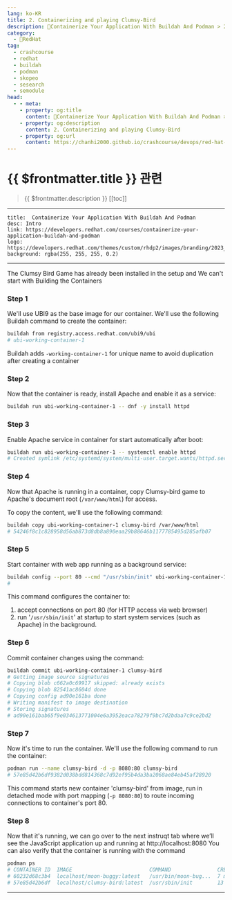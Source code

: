 ```yaml
---
lang: ko-KR
title: 2. Containerizing and playing Clumsy-Bird
description: 🔺Containerize Your Application With Buildah And Podman > 2. Containerizing and playing Clumsy-Bird
category:
  - 🔺RedHat
tag: 
  - crashcourse
  - redhat
  - buildah
  - podman
  - skopeo
  - sesearch
  - semodule
head:
  - - meta:
    - property: og:title
      content: 🔺Containerize Your Application With Buildah And Podman > 2. Containerizing and playing Clumsy-Bird
    - property: og:description
      content: 2. Containerizing and playing Clumsy-Bird
    - property: og:url
      content: https://chanhi2000.github.io/crashcourse/devops/red-hat-containerize-your-application-w-buildah-and-podman/02.html
---
```


# {{ $frontmatter.title }} 관련

> {{ $frontmatter.description }}
[[toc]]

---

```component VPCard
title:  Containerize Your Application With Buildah And Podman
desc: Intro
link: https://developers.redhat.com/courses/containerize-your-application-buildah-and-podman
logo: https://developers.redhat.com/themes/custom/rhdp2/images/branding/2023_RHDLogo_black_text.svg
background: rgba(255, 255, 255, 0.2)
```

---

The Clumsy Bird Game has already been installed in the setup and We can't start with Building the Containers

### Step 1

We'll use UBI9 as the base image for our container. We'll use the following Buildah command to create the container:

```sh
buildah from registry.access.redhat.com/ubi9/ubi
# ubi-working-container-1
```

Buildah adds `-working-container-1` for unique name to avoid duplication after creating a container

### Step 2

Now that the container is ready, install Apache and enable it as a service:

```sh
buildah run ubi-working-container-1 -- dnf -y install httpd
```

### Step 3

Enable Apache service in container for start automatically after boot:

```sh
buildah run ubi-working-container-1 -- systemctl enable httpd
# Created symlink /etc/systemd/system/multi-user.target.wants/httpd.service → /usr/lib/systemd/system/httpd.service.
```

### Step 4

Now that Apache is running in a container, copy Clumsy-bird game to Apache's document root (<FontIcon icon="iconfont icon-folder"/>`/var/www/html`) for access.

To copy the content, we'll use the following command:

```sh
buildah copy ubi-working-container-1 clumsy-bird /var/www/html
# 54246f8c1c828958d56ab873d8db8a890eaa29b88646b1177785495d285afb07
```

### Step 5

Start container with web app running as a background service:

```sh
buildah config --port 80 --cmd "/usr/sbin/init" ubi-working-container-1
#
```

This command configures the container to:

1. accept connections on port 80 (for HTTP access via web browser)
2. run '`/usr/sbin/init`' at startup to start system services (such as Apache) in the background.

### Step 6

Commit container changes using the command:

```sh
buildah commit ubi-working-container-1 clumsy-bird
# Getting image source signatures
# Copying blob c662a0c69917 skipped: already exists  
# Copying blob 82541ac8604d done  
# Copying config ad90e161ba done  
# Writing manifest to image destination
# Storing signatures
# ad90e161bab65f9e034613771004e6a3952eaca78279f9bc7d2bdaa7c9ce2bd2
```

### Step 7

Now it's time to run the container. We'll use the following command to run the container:

```sh
podman run --name clumsy-bird -d -p 8080:80 clumsy-bird
# 57e85d42b6df9382d038bdd814368c7d92ef95b4da3ba2068ae84eb45af28920
```

This command starts new container 'clumsy-bird' from image, run in detached mode with port mapping (`-p 8080:80`) to route incoming connections to container's port 80.

### Step 8

Now that it's running, we can go over to the next instruqt tab where we’ll see the JavaScript application up and running at http://localhost:8080
You can also verify that the container is running with the command

```sh
podman ps
# CONTAINER ID  IMAGE                         COMMAND               CREATED         STATUS         PORTS                 NAMES
# 60232d68c3b4  localhost/moon-buggy:latest   /usr/bin/moon-bug...  7 minutes ago   Up 7 minutes                         moon-buggy
# 57e85d42b6df  localhost/clumsy-bird:latest  /usr/sbin/init        13 seconds ago  Up 13 seconds  0.0.0.0:8080->80/tcp  clumsy-bird
```

---

<TagLinks />